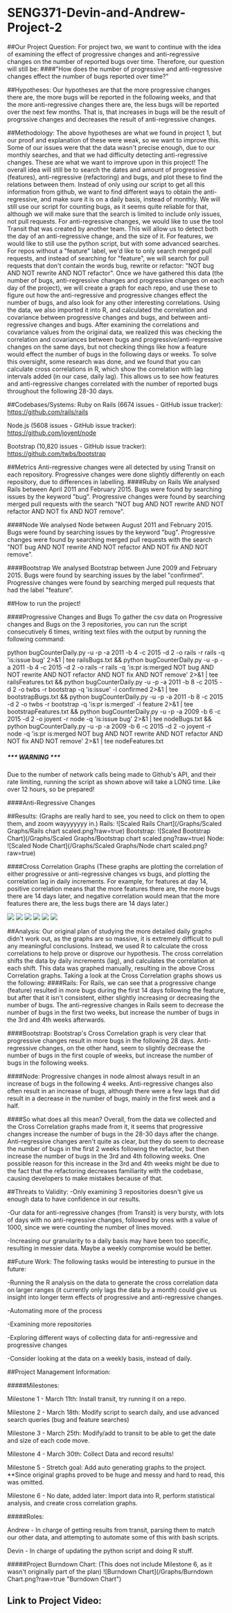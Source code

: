 # SENG371-Devin-and-Andrew-Project-2

##Our Project Question: 
For project two, we want to continue with the idea of examining the effect of progressive changes and anti-regressive changes on the number of reported bugs over time. Therefore, our question will still be:
####"How does the number of progressive and anti-regressive changes effect the number of bugs reported over time?"

##Hypotheses:
Our hypotheses are that the more progressive changes there are, the more bugs will be reported in the following weeks, and that the more anti-regressive changes there are, the less bugs will be reported over the next few months. That is, that increases in bugs will be the result of progrssive changes and decreases the result of anti-regressive changes.

##Methodology: 
The above hypotheses are what we found in project 1, but our proof and explanation of these were weak, so we want to improve this. Some of our issues were that the data wasn't precise enough, due to our monthly searches, and that we had difficulty detecting anti-regressive changes. These are what we want to improve upon in this project!
The overall idea will still be to search the dates and amount of progressive (features), anti-regressive (refactoring) and bugs, and plot these to find the relations between them.
Instead of only using our script to get all this information from github, we want to find different ways to obtain the anti-regressive, and make sure it is on a daily basis, instead of monthly. We will still use our script for counting bugs, as it seems quite reliable for that, although we will make sure that the search is limited to include only issues, not pull requests.
For anti-regressive changes, we would like to use the tool Transit that was created by another team. This will allow us to detect both the day of an anti-regressive change, and the size of it.
For features, we would like to still use the python script, but with some advanced searches. For repos without a "feature" label, we'd like to only search merged pull requests, and instead of searching for "feature", we will search for pull requests that don't contain the words bug, rewrite or refactor: "NOT bug AND NOT rewrite AND NOT refactor".
Once we have gathered this data (the number of bugs, anti-regressive changes and progressive changes on each day of the project), we will create a graph for each repo, and use these to figure out how the anti-regressive and progressive changes effect the number of bugs, and also look for any other interesting correlations.
Using the data, we also imported it into R, and calculated the correlation and covariance between progressive changes and bugs, and between anti-regressive changes and bugs.
After examining the correlations and covariance values from the original data, we realized this was checking the correlation and covariances between bugs and progressive/anti-regressive changes on the same days, but not checking things like how a feature would effect the number of bugs in the following days or weeks.
To solve this oversight, some research was done, and we found that you can calculate cross correlations in R, which show the correlation with lag intervals added (in our case, daily lag).
This allows us to see how features and anti-regressive changes correlated with the number of reported bugs throughout the following 28-30 days.

##Codebases/Systems: 
Ruby on Rails (6674 issues - GitHub issue tracker): https://github.com/rails/rails

Node.js (5608 issues - GitHub issue tracker): https://github.com/joyent/node 

Bootstrap (10,820 issues - GitHub issue tracker): https://github.com/twbs/bootstrap

##Metrics
Anti-regressive changes were all detected by using Transit on each repository. Progressive changes were done slightly differently on each repository, due to differences in labelling.
####Ruby on Rails
We analysed Rails between April 2011 and February 2015. Bugs were found by searching issues by the keyword "bug". Progressive changes were found by searching merged pull requests with the search "NOT bug AND NOT rewrite AND NOT refactor AND NOT fix AND NOT remove".

####Node
We analysed Node between August 2011 and February 2015. Bugs were found by searching issues by the keyword "bug". Progressive changes were found by searching merged pull requests with the search "NOT bug AND NOT rewrite AND NOT refactor AND NOT fix AND NOT remove".

####Bootstrap
We analysed Bootstrap between June 2009 and February 2015. Bugs were found by searching issues by the label "confirmed". Progressive changes were found by searching merged pull requests that had the label "feature".

##How to run the project!

####Progressive Changes and Bugs
To gather the csv data on Progressive changes and Bugs on the 3 repositories, you can run the script consecutively 6 times, writing text files with the output by running the following command:

python bugCounterDaily.py -u <githubUsername> -p <githubPassword> -a 2011 -b 4 -c 2015 -d 2 -o rails -r rails -q 'is:issue bug' 2>&1 | tee railsBugs.txt && python bugCounterDaily.py -u <githubUsername> -p <githubPassword> -a 2011 -b 4 -c 2015 -d 2 -o rails -r rails -q 'is:pr is:merged NOT bug AND NOT rewrite AND NOT refactor AND NOT fix AND NOT remove' 2>&1 | tee railsFeatures.txt && python bugCounterDaily.py -u <githubUsername> -p <githubPassword> -a 2011 -b 8 -c 2015 -d 2 -o twbs -r bootstrap -q 'is:issue' -l confirmed 2>&1 | tee bootstrapBugs.txt && python bugCounterDaily.py -u <githubUsername> -p <githubPassword> -a 2011 -b 8 -c 2015 -d 2 -o twbs -r bootstrap -q 'is:pr is:merged' -l feature 2>&1 | tee bootstrapFeatures.txt && python bugCounterDaily.py -u <githubUsername> -p <githubPassword> -a 2009 -b 6 -c 2015 -d 2 -o joyent -r node -q 'is:issue bug' 2>&1 | tee nodeBugs.txt && python bugCounterDaily.py -u <githubUsername> -p <githubPassword> -a 2009 -b 6 -c 2015 -d 2 -o joyent -r node -q 'is:pr is:merged NOT bug AND NOT rewrite AND NOT refactor AND NOT fix AND NOT remove' 2>&1 | tee nodeFeatures.txt

##### *** WARNING *** 
Due to the number of network calls being made to Github's API, and their rate limiting, running the script as shown above will take a LONG time. Like over 12 hours, so be prepared!

####Anti-Regressive Changes


##Results:
(Graphs are really hard to see, you need to click on them to open them, and zoom wayyyyyyy in.)
Rails:
![Scaled Rails Chart](/Graphs/Scaled Graphs/Rails chart scaled.png?raw=true)
Bootstrap:
![Scaled Bootstrap Chart](/Graphs/Scaled Graphs/Bootstrap chart scaled.png?raw=true)
Node:
![Scaled Node Chart](/Graphs/Scaled Graphs/Node chart scaled.png?raw=true)

####Cross Correlation Graphs
(These graphs are plotting the correlation of either progressive or anti-regressive changes vs bugs, and plotting the correlation lag in daily increments. For example, for features at day 14, positive correlation means that the more features there are, the more bugs there are 14 days later, and negative correlation would mean that the more features there are, the less bugs there are 14 days later.)

![](/Graphs/CrossCorrelationCharts/RailsFeaturesVsBugsCrossCorrelation.jpg?raw=true)
![](/Graphs/CrossCorrelationCharts/RailsAnti-regressiveVsBugsCrossCorrelation.jpg?raw=true)
![](/Graphs/CrossCorrelationCharts/BootstrapFeaturesVsBugsCrossCorrelation.jpg?raw=true)
![](/Graphs/CrossCorrelationCharts/BootstrapAnti-regressiveVsBugsCrossCorrelation.jpg?raw=true)
![](/Graphs/CrossCorrelationCharts/NodeFeaturesVsBugsCrossCorrelation.jpg?raw=true)
![](/Graphs/CrossCorrelationCharts/NodeAnti-regressiveVsBugsCrossCorrelation.jpg?raw=true)

##Analysis:
Our original plan of studying the more detailed daily graphs didn't work out, as the graphs are so massive, it is extremely difficult to pull any meaningful conclusions. Instead, we used R to calculate the cross correlations to help prove or disprove our hypothesis. The cross correlation shifts the data by daily increments (lag), and calculates the correlation at each shift. This data was graphed manually, resulting in the above Cross Correlation graphs.
Taking a look at the Cross Correlation graphs shows us the following:
####Rails:
For Rails, we can see that a progressive change (feature) resulted in more bugs during the first 14 days following the feature, but after that it isn't consistent, either slightly increasing or decreasing the number of bugs. The anti-regressive changes in Rails seem to decrease the number of bugs in the first two weeks, but increase the number of bugs in the 3rd and 4th weeks afterwards.
 
####Bootstrap:
Bootstrap's Cross Correlation graph is very clear that progressive changes result in more bugs in the following 28 days. Anti-regressive changes, on the other hand, seem to slightly decrease the number of bugs in the first couple of weeks, but increase the number of bugs in the following weeks.

####Node:
Progressive changes in node almost always result in an increase of bugs in the following 4 weeks. Anti-regressive changes also often result in an increase of bugs, although there were a few lags that did result in a decrease in the number of bugs, mainly in the first week and a half.

####So what does all this mean?
Overall, from the data we collected and the Cross Correlation graphs made from it, it seems that progressive changes increase the number of bugs in the 28-30 days after the change. Anti-regressive changes aren't quite as clear, but they do seem to decrease the number of bugs in the first 2 weeks following the refactor, but then increase the number of bugs in the 3rd and 4th following weeks. One possible reason for this increase in the 3rd and 4th weeks might be due to the fact that the refactoring decreases familiarity with the codebase, causing developers to make mistakes because of that.

##Threats to Validity:
-Only examining 3 repositories doesn't give us enough data to have confidence in our results.

-Our data for anti-regressive changes (from Transit) is very bursty, with lots of days with no anti-regressive changes, followed by ones with a value of 1000, since we were counting the number of lines moved.

-Increasing our granularity to a daily basis may have been too specific, resulting in messier data. Maybe a weekly compromise would be better.

##Future Work:
The following tasks would be interesting to pursue in the future:

-Running the R analysis on the data to generate the cross correlation data on larger ranges (it currently only lags the data by a month) could give us insight into longer term effects of progressive and anti-regressive changes.

-Automating more of the process

-Examining more repositories

-Exploring different ways of collecting data for anti-regressive and progressive changes

-Consider looking at the data on a weekly basis, instead of daily.

##Project Management Information:

#####Milestones: 

Milestone 1 - March 11th: Install transit, try running it on a repo. 

Milestone 2 - March 18th: Modify script to search daily, and use advanced search queries (bug and feature searches)

Milestone 3 - March 25th: Modify/add to transit to be able to get the date and size of each code move.

Milestone 4 - March 30th: Collect Data and record results!

Milestone 5 - Stretch goal: Add auto generating graphs to the project. **Since original graphs proved to be huge and messy and hard to read, this was omitted.

Milestone 6 - No date, added later: Import data into R, perform statistical analysis, and create cross correlation graphs.

#####Roles:

Andrew - In charge of getting results from transit, parsing them to match our other data, and attempting to automate some of this with bash scripts.

Devin - In charge of updating the python script and doing R stuff.

#####Project Burndown Chart:
(This does not include Milestone 6, as it wasn't originally part of the plan)
![Burndown Chart](/Graphs/Burndown Chart.png?raw=true "Burndown Chart")
## Link to Project Video:












